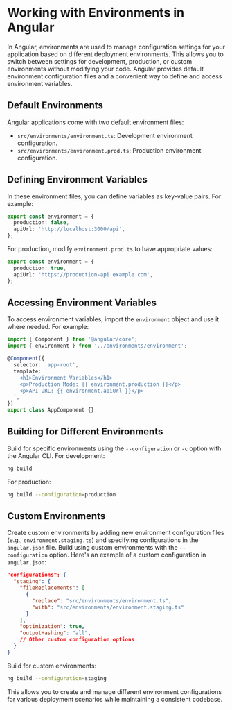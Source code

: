 # Working with Environments in Angular

In Angular, environments are used to manage configuration settings for your application based on different deployment environments. This allows you to switch between settings for development, production, or custom environments without modifying your code. Angular provides default environment configuration files and a convenient way to define and access environment variables.

## Default Environments

Angular applications come with two default environment files:

- `src/environments/environment.ts`: Development environment configuration.
- `src/environments/environment.prod.ts`: Production environment configuration.

## Defining Environment Variables

In these environment files, you can define variables as key-value pairs. For example:

```typescript
export const environment = {
  production: false,
  apiUrl: 'http://localhost:3000/api',
};
```

For production, modify `environment.prod.ts` to have appropriate values:

```typescript
export const environment = {
  production: true,
  apiUrl: 'https://production-api.example.com',
};
```

## Accessing Environment Variables

To access environment variables, import the `environment` object and use it where needed. For example:

```typescript
import { Component } from '@angular/core';
import { environment } from '../environments/environment';

@Component({
  selector: 'app-root',
  template: `
    <h1>Environment Variables</h1>
    <p>Production Mode: {{ environment.production }}</p>
    <p>API URL: {{ environment.apiUrl }}</p>
  `,
})
export class AppComponent {}
```

## Building for Different Environments

Build for specific environments using the `--configuration` or `-c` option with the Angular CLI. For development:

```bash
ng build
```

For production:

```bash
ng build --configuration=production
```

## Custom Environments

Create custom environments by adding new environment configuration files (e.g., `environment.staging.ts`) and specifying configurations in the `angular.json` file. Build using custom environments with the `--configuration` option. Here's an example of a custom configuration in `angular.json`:

```json
"configurations": {
  "staging": {
    "fileReplacements": [
      {
        "replace": "src/environments/environment.ts",
        "with": "src/environments/environment.staging.ts"
      }
    ],
    "optimization": true,
    "outputHashing": "all",
    // Other custom configuration options
  }
}
```

Build for custom environments:

```bash
ng build --configuration=staging
```

This allows you to create and manage different environment configurations for various deployment scenarios while maintaining a consistent codebase.
```